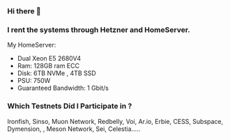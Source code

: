 ### Hi there 👋

### I rent the systems through Hetzner and HomeServer.

My HomeServer:
- Dual Xeon E5 2680V4
- Ram: 128GB ram ECC
- Disk: 6TB NVMe , 4TB SSD
- PSU: 750W
- Guaranteed Bandwidth: 1 Gbit/s

### Which Testnets Did I Participate in ?
Ironfish, Sinso, Muon Network, Redbelly, Voi, Ar.io, Erbie, CESS, Subspace, Dymension, , Meson Network, Sei, Celestia.....
